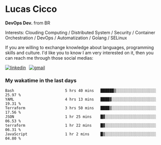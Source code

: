 # Lucas Cicco

**DevOps Dev.** from BR

Interests: Clouding Computing / Distributed System / Security / Container Orchestration / DevOps / Automatization / Golang / SELinux

If you are willing to exchange knowledge about languages, programming skills and culture. I'd like you to know I am very interested on it, then you can reach me through those social medias:

<div style="display: flex; align-items: center; gap: 10px;">
  <a href="https://www.linkedin.com/in/lucas-vitor-de-cicco" target="_blank">
    <img
      src="https://img.shields.io/badge/-LinkedIn-%230077B5?style=for-the-badge&logo=linkedin&logoColor=white"
      alt="linkedin"
      target="_blank" 
    />
  </a>
  <a href="mailto:lucasvitorx1@gmail.com">
      <img
        src="https://img.shields.io/badge/-Gmail-%23333?style=for-the-badge&logo=gmail&logoColor=white"
        alt="gmail"
        target="_blank"
      />
  </a>
</div>

### My wakatime in the last days

<!--START_SECTION:waka-->

```text
Bash                       5 hrs 40 mins   ██████▒░░░░░░░░░░░░░░░░░░   25.97 %
YAML                       4 hrs 13 mins   ████▓░░░░░░░░░░░░░░░░░░░░   19.31 %
Terraform                  3 hrs 50 mins   ████▒░░░░░░░░░░░░░░░░░░░░   17.56 %
JSON                       1 hr 25 mins    █▓░░░░░░░░░░░░░░░░░░░░░░░   06.53 %
terraform                  1 hr 22 mins    █▓░░░░░░░░░░░░░░░░░░░░░░░   06.31 %
JavaScript                 1 hr 2 mins     █▒░░░░░░░░░░░░░░░░░░░░░░░   04.80 %
```

<!--END_SECTION:waka-->
